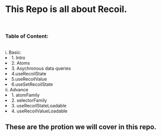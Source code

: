<h1>This Repo is all about Recoil.</h1><br>
<h3>Table of Content:</h3><br>
<div>
   <ui>
    i. Basic:
    <li>1. Intro</li>
    <li>2. Atoms</li>
    <li>3. Asychronous data queries</li>
    <li>4.useRecoilState</li>
    <li>5.useRecoilValue</li>
    <li>6.useSetRecoilState</li>  
   </ui>
   <ui>
      ii. Advance
    <li> 1. atomFamily</li>
    <li>2. selectorFamily</li>
    <li>3. useRecoilStateLoadable</li>
    <li>4. useRecoilValueLoadable</li>
   </ui>
</div>
<h2>These are the protion we will cover in this repo.</h2>    
